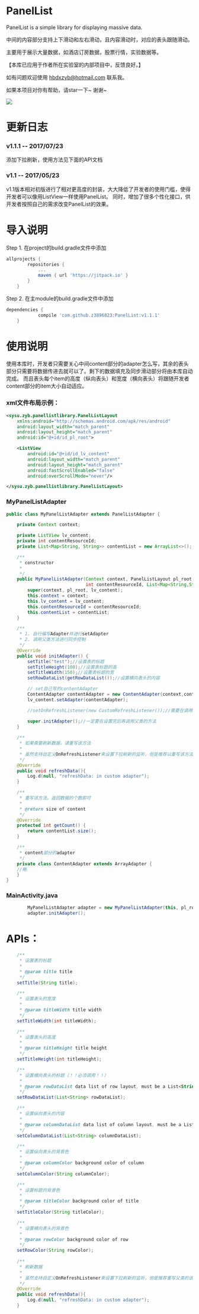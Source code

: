 # PanelList

PanelList is a simple library for displaying massive data.

中间的内容部分支持上下滑动和左右滑动，且内容滑动时，对应的表头跟随滑动。

主要用于展示大量数据，如酒店订房数据，股票行情，实验数据等。

【本库已应用于作者所在实验室的内部项目中，反馈良好。】

如有问题欢迎使用 hbdxzyb@hotmail.com 联系我。

如果本项目对你有帮助，请star一下~ 谢谢~



![](https://github.com/z3896823/PanelList/blob/master/PanelList.gif)

# 更新日志
### v1.1.1 -- 2017/07/23
添加下拉刷新，使用方法见下面的API文档

### v1.1 -- 2017/05/23
v1.1版本相对初版进行了相对更高度的封装，大大降低了开发者的使用门槛，使得开发者可以像用ListView一样使用PanelList。
同时，增加了很多个性化接口，供开发者按照自己的需求改变PanelList的效果。


# 导入说明
Step 1. 在project的build.gradle文件中添加
```gradle
allprojects {
		repositories {
			...
			maven { url 'https://jitpack.io' }
		}
	}
```
Step 2. 在主module的build.gradle文件中添加
```gradle
dependencies {
	        compile 'com.github.z3896823:PanelList:v1.1.1'
	}
```

# 使用说明

使用本库时，开发者只需要关心中间content部分的adapter怎么写，其余的表头部分只需要将数据传进去就可以了。剩下的数据填充及同步滑动部分将由本库自动完成。
而且表头每个item的高度（纵向表头）和宽度（横向表头）将跟随开发者content部分的item大小自动适应。

### xml文件布局示例：
```xml
<sysu.zyb.panellistlibrary.PanelListLayout
    xmlns:android="http://schemas.android.com/apk/res/android"
    android:layout_width="match_parent"
    android:layout_height="match_parent"
    android:id="@+id/id_pl_root">

    <ListView
        android:id="@+id/id_lv_content"
        android:layout_width="match_parent"
        android:layout_height="match_parent"
        android:fastScrollEnabled="false"
        android:overScrollMode="never"/>

</sysu.zyb.panellistlibrary.PanelListLayout>
```


### MyPanelListAdapter
```java
public class MyPanelListAdapter extends PanelListAdapter {

    private Context context;

    private ListView lv_content;
    private int contentResourceId;
    private List<Map<String, String>> contentList = new ArrayList<>();

    /**
     * constructor
     *
     */
    public MyPanelListAdapter(Context context, PanelListLayout pl_root, ListView lv_content,
                              int contentResourceId, List<Map<String,String>> contentList) {
        super(context, pl_root, lv_content);
        this.context = context;
        this.lv_content = lv_content;
        this.contentResourceId = contentResourceId;
        this.contentList = contentList;
    }

    /**
     * 1. 自行编写Adapter并进行setAdapter
     * 2. 调用父类方法进行同步控制
     */
    @Override
    public void initAdapter() {
        setTitle("test");//设置表的标题
        setTitleHeight(100);//设置表标题的高
        setTitleWidth(150);//设置表标题的宽
        setRowDataList(getRowDataList());//设置横向表头的内容

        // set自己写的contentAdapter
        ContentAdapter contentAdapter = new ContentAdapter(context,contentResourceId,contentList);
        lv_content.setAdapter(contentAdapter);

        //setOnRefreshListener(new CustomRefreshListener());//需要在调用父类的方法之前设置监听，比较麻烦，不推荐

        super.initAdapter();//一定要在设置完后再调用父类的方法
    }
    
    /**
     * 如果需要刷新数据，请重写该方法
     *
     * 虽然支持自定义OnRefreshListener来设置下拉刷新的监听，但是推荐以重写该方法的方式来实现刷新逻辑
     */
    @Override
    public void refreshData(){
        Log.d(null, "refreshData: in custom adapter");
    }

    /**
     * 重写该方法，返回数据的个数即可
     *
     * @return size of content
     */
    @Override
    protected int getCount() {
        return contentList.size();
    }

    /**
     * content部分的adapter
     */
    private class ContentAdapter extends ArrayAdapter {
    //略
    }
}
```

### MainActivity.java
```java
        MyPanelListAdapter adapter = new MyPanelListAdapter(this, pl_root, lv_content, R.layout.item_content, contentList);
        adapter.initAdapter();
```

# APIs：

```java
    /**
     * 设置表的标题
     *
     * @param title title
     */
    setTitle(String title);

    /**
     * 设置表头的宽度
     *
     * @param titleWidth title width
     */
    setTitleWidth(int titleWidth);

    /**
     * 设置表头的高度
     *
     * @param titleHeight title height
     */
    setTitleHeight(int titleHeight);

    /**
     * 设置横向表头的标题（！！必须调用！！）
     *
     * @param rowDataList data list of row layout, must be a List<String>
     */
    setRowDataList(List<String> rowDataList);

    /**
     * 设置纵向表头的内容
     *
     * @param columnDataList data list of column layout, must be a List<String>. if you don`t call this method, the default column list will be used
     */
    setColumnDataList(List<String> columnDataList);

    /**
     * 设置纵向表头的背景色
     *
     * @param columnColor background color of column
     */
    setColumnColor(String columnColor);

    /**
     * 设置标题的背景色
     *
     * @param titleColor background color of title
     */
    setTitleColor(String titleColor);

    /**
     * 设置横向表头的背景色
     *
     * @param rowColor background color of row
     */
    setRowColor(String rowColor);
    
    /**
     * 刷新数据
     *
     * 虽然支持自定义OnRefreshListener来设置下拉刷新的监听，但是推荐重写父类的该方法来实现刷新逻辑
     */
    @Override
    public void refreshData(){
        Log.d(null, "refreshData: in custom adapter");
    }

```






